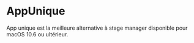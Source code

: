 # AppUnique
App unique est la meilleure alternative à stage manager disponible pour macOS 10.6 ou ultérieur.


